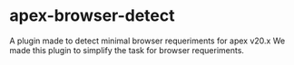 # apex-browser-detect
A plugin made to detect minimal browser requeriments for apex v20.x
We made this plugin to simplify the task for browser requeriments.
